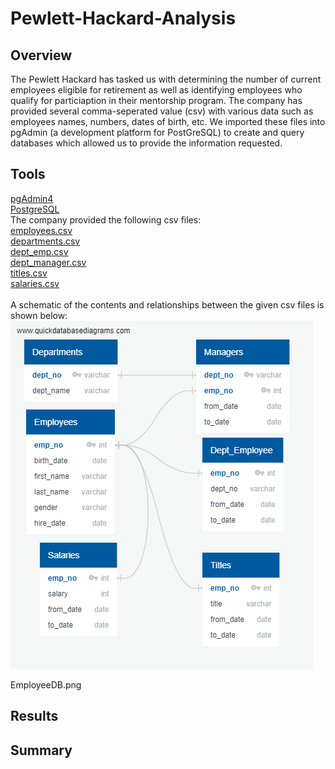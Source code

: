 # Pewlett-Hackard-Analysis
## Overview
The Pewlett Hackard has tasked us with determining the number of current employees eligible for retirement as well as identifying employees who qualify for particiaption in their mentorship program. The company has provided several comma-seperated value (csv) with various data such as employees names, numbers, dates of birth, etc. We imported these files into pgAdmin (a development platform for PostGreSQL) to create and query databases which allowed us to provide the information requested.<br />
## Tools
[pgAdmin4](pgadmin.org)<br />
[PostgreSQL](www.postgresql.org)<br />
The company provided the following csv files:<br />
[employees.csv](./Data/employees.csv)<br />
[departments.csv](./Data/departments.csv)<br />
[dept_emp.csv](./Data/dept_emp.csv)<br />
[dept_manager.csv](./Data/dept_manager.csv)<br />
[titles.csv](./Data/titles.csv)<br />
[salaries.csv](./Data/salaries.csv)<br />
<br />
A schematic of the contents and relationships between the given csv files is shown below:
![](EmployeeDB.png)

EmployeeDB.png

## Results


## Summary